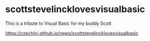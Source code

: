 # scottstevelincklovesvisualbasic
This is a tribute to Visual Basic for my buddy Scott


https://czechjiri.github.io/news/scottstevelincklovesvisualbasic
